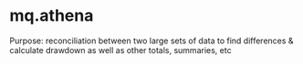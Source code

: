 # mq.athena
Purpose: reconciliation between two large sets of data to find differences & 
calculate drawdown as well as other totals, summaries, etc
